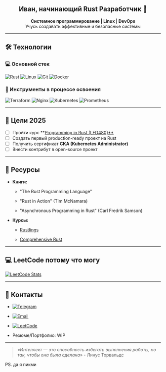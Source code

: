 <div align="center">
  
<h2> Иван, начинающий Rust Разработчик 🦀 <br></h2>
<b>Системное программирование | Linux | DevOps</b><br>
Учусь создавать эффективные и безопасные системы

</div>

---

## 🛠️ Технологии

### 💻 Основной стек
![Rust](https://img.shields.io/badge/Rust-000000?style=flat&logo=rust&logoColor=white)
![Linux](https://img.shields.io/badge/Linux-FCC624?style=flat&logo=linux&logoColor=black)
![Git](https://img.shields.io/badge/Git-F05032?style=flat&logo=git&logoColor=white)
![Docker](https://img.shields.io/badge/Docker-2496ED?style=flat&logo=docker&logoColor=white)

### 🔧 Инструменты в процессе освоения
![Terraform](https://img.shields.io/badge/Terraform-5c4ee5?style=flat&logo=TERRAFORM&logoColor=white)
![Nginx](https://img.shields.io/badge/Nginx-009900?style=flat&logo=NGINX&logoColor=white)
![Kubernetes](https://img.shields.io/badge/Kubernetes-326CE5?style=flat&logo=kubernetes&logoColor=white)
![Prometheus](https://img.shields.io/badge/Prometheus-E6522C?style=flat&logo=prometheus&logoColor=white)

---

## 🎯 Цели 2025
- [ ] Пройти курс **[Programming in Rust (LFD480)**](https://training.linuxfoundation.org/training/programming-in-rust-lfd480/)
- [ ] Создать первый production-ready проект на Rust
- [ ] Получить сертификат **CKA (Kubernetes Administrator)**
- [ ] Внести контрибут в open-source проект

---

## 📖 Ресурсы

- **Книги:**
    
    - "The Rust Programming Language"
        
    - "Rust in Action" (Tim McNamara)
        
    - "Asynchronous Programming in Rust" (Carl Fredrik Samson)
     
- **Курсы:**
    
    - [Rustlings](https://github.com/rust-lang/rustlings)
        
    - [Comprehensive Rust](https://google.github.io/comprehensive-rust/)       

---
## 💻 LeetCode потому что могу
[![LeetCode Stats](https://leetcode.card.workers.dev/?username=qqweweqewe&theme=dark)](https://leetcode.com/qqweweqewe/)

---
## 🤝 Контакты

- [![Telegram](https://img.shields.io/badge/Telegram-26A5E4?style=flat&logo=telegram&logoColor=white)](https://t.me/qqweweqewe)
    
- [![Email](https://img.shields.io/badge/Email-e24a3f?style=flat&logo=gmail&logoColor=white)](https://mailto:golubkovivan4@gmail.com)

- [![LeetCode](https://img.shields.io/badge/LeetCode-FFA116?style=flat&logo=leetcode&logoColor=white)](https://leetcode.com/u/qqweweqewe/)

- Резюме/Портфолио: WIP
    
---

> _«Интеллект — это способность избегать выполнения работы, но так, чтобы она была сделана»_ - Линус Торвальдс
    
    
PS. да я пикми

</div> 
